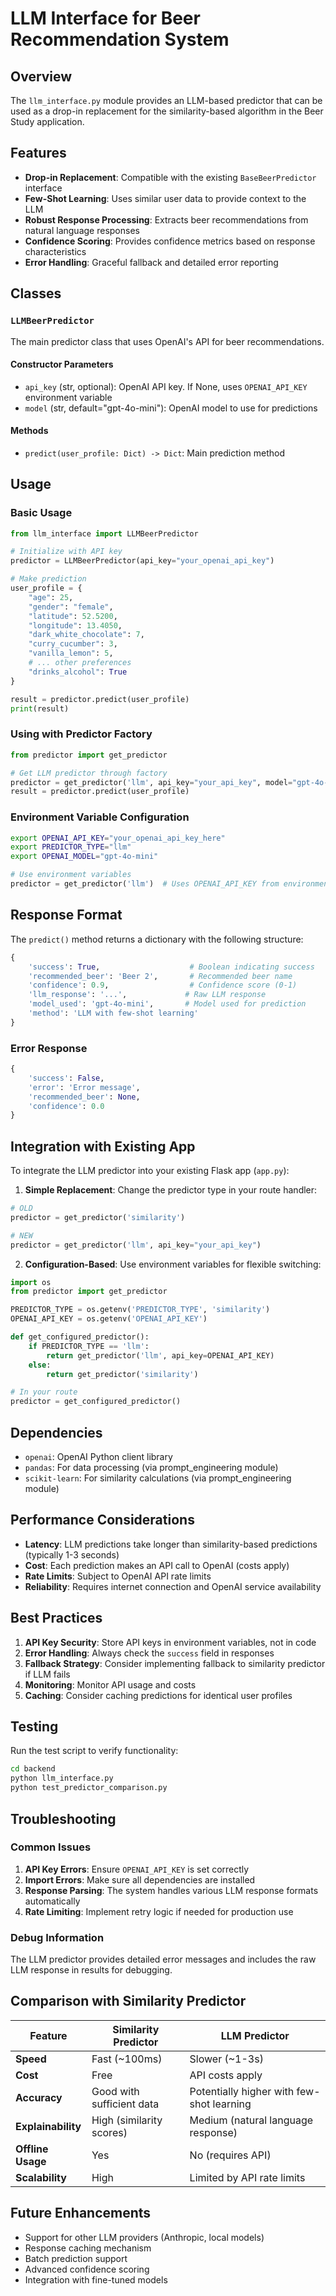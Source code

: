# LLM Interface for Beer Recommendation System

## Overview

The `llm_interface.py` module provides an LLM-based predictor that can be used as a drop-in replacement for the similarity-based algorithm in the Beer Study application.

## Features

- **Drop-in Replacement**: Compatible with the existing `BaseBeerPredictor` interface
- **Few-Shot Learning**: Uses similar user data to provide context to the LLM
- **Robust Response Processing**: Extracts beer recommendations from natural language responses
- **Confidence Scoring**: Provides confidence metrics based on response characteristics
- **Error Handling**: Graceful fallback and detailed error reporting

## Classes

### `LLMBeerPredictor`

The main predictor class that uses OpenAI's API for beer recommendations.

#### Constructor Parameters

- `api_key` (str, optional): OpenAI API key. If None, uses `OPENAI_API_KEY` environment variable
- `model` (str, default="gpt-4o-mini"): OpenAI model to use for predictions

#### Methods

- `predict(user_profile: Dict) -> Dict`: Main prediction method

## Usage

### Basic Usage

```python
from llm_interface import LLMBeerPredictor

# Initialize with API key
predictor = LLMBeerPredictor(api_key="your_openai_api_key")

# Make prediction
user_profile = {
    "age": 25,
    "gender": "female",
    "latitude": 52.5200,
    "longitude": 13.4050,
    "dark_white_chocolate": 7,
    "curry_cucumber": 3,
    "vanilla_lemon": 5,
    # ... other preferences
    "drinks_alcohol": True
}

result = predictor.predict(user_profile)
print(result)
```

### Using with Predictor Factory

```python
from predictor import get_predictor

# Get LLM predictor through factory
predictor = get_predictor('llm', api_key="your_api_key", model="gpt-4o-mini")
result = predictor.predict(user_profile)
```

### Environment Variable Configuration

```bash
export OPENAI_API_KEY="your_openai_api_key_here"
export PREDICTOR_TYPE="llm"
export OPENAI_MODEL="gpt-4o-mini"
```

```python
# Use environment variables
predictor = get_predictor('llm')  # Uses OPENAI_API_KEY from environment
```

## Response Format

The `predict()` method returns a dictionary with the following structure:

```python
{
    'success': True,                    # Boolean indicating success
    'recommended_beer': 'Beer 2',       # Recommended beer name
    'confidence': 0.9,                  # Confidence score (0-1)
    'llm_response': '...',             # Raw LLM response
    'model_used': 'gpt-4o-mini',       # Model used for prediction
    'method': 'LLM with few-shot learning'
}
```

### Error Response

```python
{
    'success': False,
    'error': 'Error message',
    'recommended_beer': None,
    'confidence': 0.0
}
```

## Integration with Existing App

To integrate the LLM predictor into your existing Flask app (`app.py`):

1. **Simple Replacement**: Change the predictor type in your route handler:

```python
# OLD
predictor = get_predictor('similarity')

# NEW  
predictor = get_predictor('llm', api_key="your_api_key")
```

2. **Configuration-Based**: Use environment variables for flexible switching:

```python
import os
from predictor import get_predictor

PREDICTOR_TYPE = os.getenv('PREDICTOR_TYPE', 'similarity')
OPENAI_API_KEY = os.getenv('OPENAI_API_KEY')

def get_configured_predictor():
    if PREDICTOR_TYPE == 'llm':
        return get_predictor('llm', api_key=OPENAI_API_KEY)
    else:
        return get_predictor('similarity')

# In your route
predictor = get_configured_predictor()
```

## Dependencies

- `openai`: OpenAI Python client library
- `pandas`: For data processing (via prompt_engineering module)
- `scikit-learn`: For similarity calculations (via prompt_engineering module)

## Performance Considerations

- **Latency**: LLM predictions take longer than similarity-based predictions (typically 1-3 seconds)
- **Cost**: Each prediction makes an API call to OpenAI (costs apply)
- **Rate Limits**: Subject to OpenAI API rate limits
- **Reliability**: Requires internet connection and OpenAI service availability

## Best Practices

1. **API Key Security**: Store API keys in environment variables, not in code
2. **Error Handling**: Always check the `success` field in responses
3. **Fallback Strategy**: Consider implementing fallback to similarity predictor if LLM fails
4. **Monitoring**: Monitor API usage and costs
5. **Caching**: Consider caching predictions for identical user profiles

## Testing

Run the test script to verify functionality:

```bash
cd backend
python llm_interface.py
python test_predictor_comparison.py
```

## Troubleshooting

### Common Issues

1. **API Key Errors**: Ensure `OPENAI_API_KEY` is set correctly
2. **Import Errors**: Make sure all dependencies are installed
3. **Response Parsing**: The system handles various LLM response formats automatically
4. **Rate Limiting**: Implement retry logic if needed for production use

### Debug Information

The LLM predictor provides detailed error messages and includes the raw LLM response in results for debugging.

## Comparison with Similarity Predictor

| Feature | Similarity Predictor | LLM Predictor |
|---------|---------------------|---------------|
| **Speed** | Fast (~100ms) | Slower (~1-3s) |
| **Cost** | Free | API costs apply |
| **Accuracy** | Good with sufficient data | Potentially higher with few-shot learning |
| **Explainability** | High (similarity scores) | Medium (natural language response) |
| **Offline Usage** | Yes | No (requires API) |
| **Scalability** | High | Limited by API rate limits |

## Future Enhancements

- Support for other LLM providers (Anthropic, local models)
- Response caching mechanism
- Batch prediction support
- Advanced confidence scoring
- Integration with fine-tuned models

